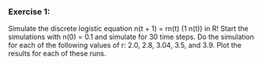 ### Exercise 1: 
Simulate the discrete logistic equation n(t + 1) = rn(t) (1   n(t)) in R! Start the simulations with n(0) = 0.1 and simulate for 30 time steps. Do the simulation for each of the following values of r: 2.0, 2.8, 3.04, 3.5, and 3.9. Plot the results for each of these runs.
